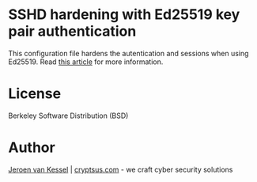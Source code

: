 # SSHD hardening with Ed25519 key pair authentication
This configuration file hardens the autentication and sessions when using Ed25519. Read [this article](https://cryptsus.com/blog/how-to-secure-your-ssh-server-with-public-key-elliptic-curve-ed25519-crypto.html) for more information.

# License
Berkeley Software Distribution (BSD)

# Author
[Jeroen van Kessel](https://twitter.com/jeroenvkessel) | [cryptsus.com](https://cryptsus.com) - we craft cyber security solutions
